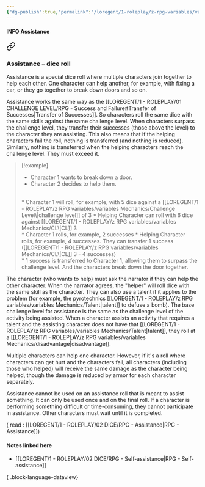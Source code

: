 ```yaml
---
{"dg-publish":true,"permalink":"/loregent/1-roleplay/z-rpg-variables/variables-dices/assistance/"}
---
```


#### INFO Assistance


<div class="transclusion internal-embed is-loaded"><a class="markdown-embed-link" href="/loregent/1-roleplay/02-dice/rpg-assistance/#assistance-dice-roll" aria-label="Open link"><svg xmlns="http://www.w3.org/2000/svg" width="24" height="24" viewBox="0 0 24 24" fill="none" stroke="currentColor" stroke-width="2" stroke-linecap="round" stroke-linejoin="round" class="svg-icon lucide-link"><path d="M10 13a5 5 0 0 0 7.54.54l3-3a5 5 0 0 0-7.07-7.07l-1.72 1.71"></path><path d="M14 11a5 5 0 0 0-7.54-.54l-3 3a5 5 0 0 0 7.07 7.07l1.71-1.71"></path></svg></a><div class="markdown-embed">



### Assistance – dice roll

Assistance is a special dice roll where multiple characters join together to help each other. One character can help another, for example, with fixing a car, or they go together to break down doors and so on.

Assistance works the same way as the [[LOREGENT/1 - ROLEPLAY/01 CHALLENGE LEVEL/RPG - Success and Failure#Transfer of Successes\|Transfer of Successes]]. So characters roll the same dice with the same skills against the same challenge level. When characters surpass the challenge level, they transfer their successes (those above the level) to the character they are assisting. This also means that if the helping characters fail the roll, nothing is transferred (and nothing is reduced). Similarly, nothing is transferred when the helping characters reach the challenge level. They must exceed it.

> [!example]
> * Character 1 wants to break down a door. 
> * Character 2 decides to help them.
>  <br>
> * Character 1 will roll, for example, with 5 dice against a [[LOREGENT/1 - ROLEPLAY/z RPG variables/variables Mechanics/Challenge Level\|challenge level]] of 3
> * Helping Character can roll with 6 dice against [[LOREGENT/1 - ROLEPLAY/z RPG variables/variables Mechanics/CL\|CL]] 3
> <br>
> * Character 1 rolls, for example, 2 successes
> * Helping Character rolls, for example, 4 successes. They can transfer 1 success ([[LOREGENT/1 - ROLEPLAY/z RPG variables/variables Mechanics/CL\|CL]] 3 - 4 successes)
> <br>
> * 1 success is transferred to Character 1, allowing them to surpass the challenge level. And the characters break down the door together.

The character (who wants to help) must ask the narrator if they can help the other character. When the narrator agrees, the "helper" will roll dice with the same skill as the character. They can also use a talent if it applies to the problem (for example, the pyrotechnics [[LOREGENT/1 - ROLEPLAY/z RPG variables/variables Mechanics/Talent\|talent]] to defuse a bomb). The base challenge level for assistance is the same as the challenge level of the activity being assisted. When a character assists an activity that requires a talent and the assisting character does not have that [[LOREGENT/1 - ROLEPLAY/z RPG variables/variables Mechanics/Talent\|talent]], they roll at a [[LOREGENT/1 - ROLEPLAY/z RPG variables/variables Mechanics/disadvantage\|disadvantage]].

Multiple characters can help one character. However, if it's a roll where characters can get hurt and the characters fail, all characters (including those who helped) will receive the same damage as the character being helped, though the damage is reduced by armor for each character separately.

Assistance cannot be used on an assistance roll that is meant to assist something. It can only be used once and on the final roll. If a character is performing something difficult or time-consuming, they cannot participate in assistance. Other characters must wait until it is completed.


</div></div>


( read : [[LOREGENT/1 - ROLEPLAY/02 DICE/RPG - Assistance\|RPG - Assistance]])

#### Notes linked here

- [[LOREGENT/1 - ROLEPLAY/02 DICE/RPG - Self-assistance\|RPG - Self-assistance]]

{ .block-language-dataview}
